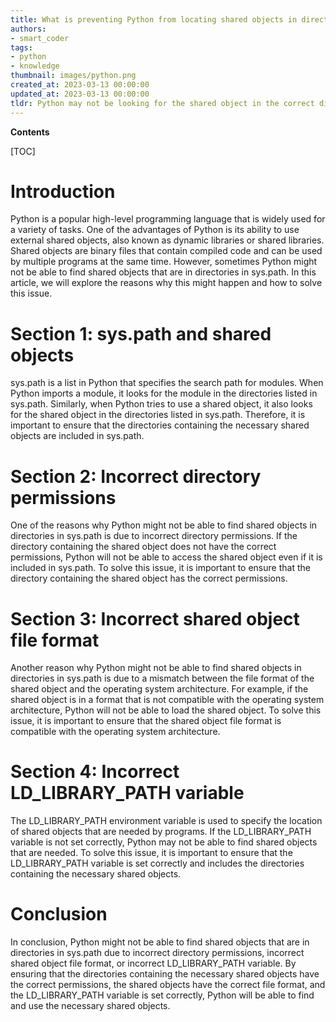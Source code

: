 ```yaml
---
title: What is preventing Python from locating shared objects in directories listed in sys.path?
authors:
- smart_coder
tags:
- python
- knowledge
thumbnail: images/python.png
created_at: 2023-03-13 00:00:00
updated_at: 2023-03-13 00:00:00
tldr: Python may not be looking for the shared object in the correct directory in sys.path or the shared object may not be compatible with the Python version and architecture being used.
---
```


**Contents**

[TOC]

# Introduction

Python is a popular high-level programming language that is widely used for a variety of tasks. One of the advantages of Python is its ability to use external shared objects, also known as dynamic libraries or shared libraries. Shared objects are binary files that contain compiled code and can be used by multiple programs at the same time. However, sometimes Python might not be able to find shared objects that are in directories in sys.path. In this article, we will explore the reasons why this might happen and how to solve this issue.

# Section 1: sys.path and shared objects

sys.path is a list in Python that specifies the search path for modules. When Python imports a module, it looks for the module in the directories listed in sys.path. Similarly, when Python tries to use a shared object, it also looks for the shared object in the directories listed in sys.path. Therefore, it is important to ensure that the directories containing the necessary shared objects are included in sys.path.

# Section 2: Incorrect directory permissions

One of the reasons why Python might not be able to find shared objects in directories in sys.path is due to incorrect directory permissions. If the directory containing the shared object does not have the correct permissions, Python will not be able to access the shared object even if it is included in sys.path. To solve this issue, it is important to ensure that the directory containing the shared object has the correct permissions.

# Section 3: Incorrect shared object file format

Another reason why Python might not be able to find shared objects in directories in sys.path is due to a mismatch between the file format of the shared object and the operating system architecture. For example, if the shared object is in a format that is not compatible with the operating system architecture, Python will not be able to load the shared object. To solve this issue, it is important to ensure that the shared object file format is compatible with the operating system architecture.

# Section 4: Incorrect LD_LIBRARY_PATH variable

The LD_LIBRARY_PATH environment variable is used to specify the location of shared objects that are needed by programs. If the LD_LIBRARY_PATH variable is not set correctly, Python may not be able to find shared objects that are needed. To solve this issue, it is important to ensure that the LD_LIBRARY_PATH variable is set correctly and includes the directories containing the necessary shared objects.

# Conclusion

In conclusion, Python might not be able to find shared objects that are in directories in sys.path due to incorrect directory permissions, incorrect shared object file format, or incorrect LD_LIBRARY_PATH variable. By ensuring that the directories containing the necessary shared objects have the correct permissions, the shared objects have the correct file format, and the LD_LIBRARY_PATH variable is set correctly, Python will be able to find and use the necessary shared objects.
